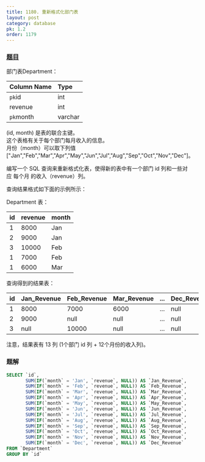 ```yaml
---
title: 1180. 重新格式化部门表
layout: post
category: database
pk: 1.2
order: 1179
---
```


### [题目](https://leetcode-cn.com/problems/reformat-department-table/)
部门表Department：

| Column Name   | Type    |
|:---|:---|
| `pk`id            | int     |
| revenue       | int     |
| `pk`month         | varchar |

(id, month) 是表的联合主键。  
这个表格有关于每个部门每月收入的信息。  
月份（month）可以取下列值 ["Jan","Feb","Mar","Apr","May","Jun","Jul","Aug","Sep","Oct","Nov","Dec"]。


编写一个 SQL 查询来重新格式化表，使得新的表中有一个部门 id 列和一些对应 每个月 的收入（revenue）列。

查询结果格式如下面的示例所示：

Department 表：

| id   | revenue | month |
|:---|:---|:---|
| 1    | 8000    | Jan   |
| 2    | 9000    | Jan   |
| 3    | 10000   | Feb   |
| 1    | 7000    | Feb   |
| 1    | 6000    | Mar   |

查询得到的结果表：

| id   | Jan_Revenue | Feb_Revenue | Mar_Revenue | ... | Dec_Revenue |
|:---|:---|:---|:---|:---|:---|
| 1    | 8000        | 7000        | 6000        | ... | null        |
| 2    | 9000        | null        | null        | ... | null        |
| 3    | null        | 10000       | null        | ... | null        |

注意，结果表有 13 列 (1个部门 id 列 + 12个月份的收入列)。

### 题解

```sql
SELECT `id`,
       SUM(IF(`month` = 'Jan', `revenue`, NULL)) AS `Jan_Revenue`,
       SUM(IF(`month` = 'Feb', `revenue`, NULL)) AS `Feb_Revenue`,
       SUM(IF(`month` = 'Mar', `revenue`, NULL)) AS `Mar_Revenue`,
       SUM(IF(`month` = 'Apr', `revenue`, NULL)) AS `Apr_Revenue`,
       SUM(IF(`month` = 'May', `revenue`, NULL)) AS `May_Revenue`,
       SUM(IF(`month` = 'Jun', `revenue`, NULL)) AS `Jun_Revenue`,
       SUM(IF(`month` = 'Jul', `revenue`, NULL)) AS `Jul_Revenue`,
       SUM(IF(`month` = 'Aug', `revenue`, NULL)) AS `Aug_Revenue`,
       SUM(IF(`month` = 'Sep', `revenue`, NULL)) AS `Sep_Revenue`,
       SUM(IF(`month` = 'Oct', `revenue`, NULL)) AS `Oct_Revenue`,
       SUM(IF(`month` = 'Nov', `revenue`, NULL)) AS `Nov_Revenue`,
       SUM(IF(`month` = 'Dec', `revenue`, NULL)) AS `Dec_Revenue`
FROM `Department`
GROUP BY `id`
```